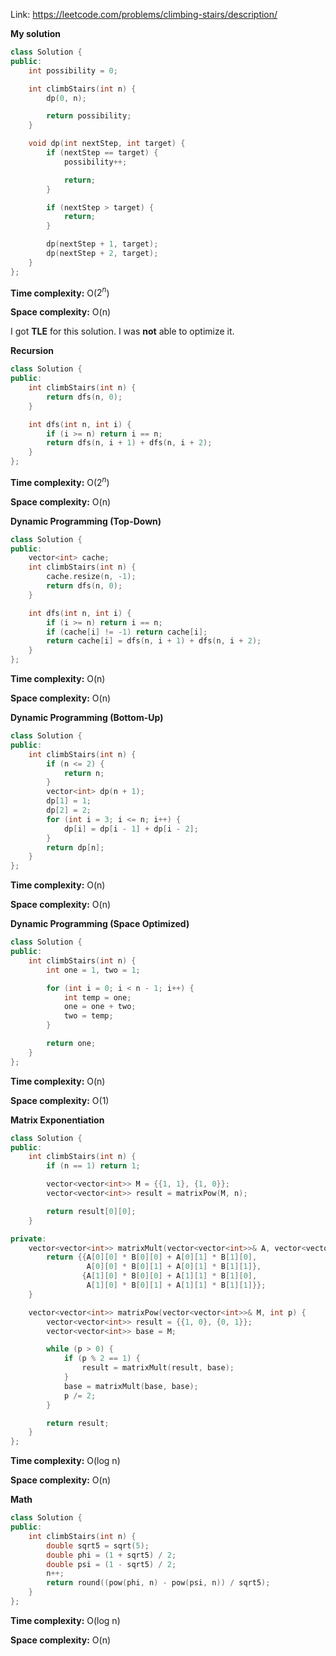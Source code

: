 Link: https://leetcode.com/problems/climbing-stairs/description/

**My solution**

```cpp
class Solution {
public:
    int possibility = 0;

    int climbStairs(int n) {
        dp(0, n);

        return possibility;
    }

    void dp(int nextStep, int target) {
        if (nextStep == target) {
            possibility++;

            return;
        }

        if (nextStep > target) {
            return;
        }

        dp(nextStep + 1, target);
        dp(nextStep + 2, target);
    }
};
```

**Time complexity:** O($2^{n}$)

**Space complexity:** O(n)

I got **TLE** for this solution. I was **not** able to optimize it.

**Recursion**
```cpp
class Solution {
public:
    int climbStairs(int n) {
        return dfs(n, 0);
    }

    int dfs(int n, int i) {
        if (i >= n) return i == n;
        return dfs(n, i + 1) + dfs(n, i + 2);
    }
};
```

**Time complexity:** O($2^{n}$)

**Space complexity:** O(n)

**Dynamic Programming (Top-Down)**
```cpp
class Solution {
public:
    vector<int> cache;
    int climbStairs(int n) {
        cache.resize(n, -1);
        return dfs(n, 0);
    }

    int dfs(int n, int i) {
        if (i >= n) return i == n;
        if (cache[i] != -1) return cache[i];
        return cache[i] = dfs(n, i + 1) + dfs(n, i + 2);
    }
};
```

**Time complexity:** O(n)

**Space complexity:** O(n)

**Dynamic Programming (Bottom-Up)**
```cpp
class Solution {
public:
    int climbStairs(int n) {
        if (n <= 2) {
            return n;
        }
        vector<int> dp(n + 1);
        dp[1] = 1;
        dp[2] = 2;
        for (int i = 3; i <= n; i++) {
            dp[i] = dp[i - 1] + dp[i - 2];
        }
        return dp[n];
    }
};
```

**Time complexity:** O(n)

**Space complexity:** O(n)

**Dynamic Programming (Space Optimized)**
```cpp
class Solution {
public:
    int climbStairs(int n) {
        int one = 1, two = 1;

        for (int i = 0; i < n - 1; i++) {
            int temp = one;
            one = one + two;
            two = temp;
        }

        return one;
    }
};
```

**Time complexity:** O(n)

**Space complexity:** O(1)

**Matrix Exponentiation**
```cpp
class Solution {
public:
    int climbStairs(int n) {
        if (n == 1) return 1;

        vector<vector<int>> M = {{1, 1}, {1, 0}};
        vector<vector<int>> result = matrixPow(M, n);

        return result[0][0];
    }

private:
    vector<vector<int>> matrixMult(vector<vector<int>>& A, vector<vector<int>>& B) {
        return {{A[0][0] * B[0][0] + A[0][1] * B[1][0],
                 A[0][0] * B[0][1] + A[0][1] * B[1][1]},
                {A[1][0] * B[0][0] + A[1][1] * B[1][0],
                 A[1][0] * B[0][1] + A[1][1] * B[1][1]}};
    }

    vector<vector<int>> matrixPow(vector<vector<int>>& M, int p) {
        vector<vector<int>> result = {{1, 0}, {0, 1}};
        vector<vector<int>> base = M;

        while (p > 0) {
            if (p % 2 == 1) {
                result = matrixMult(result, base);
            }
            base = matrixMult(base, base);
            p /= 2;
        }

        return result;
    }
};
```

**Time complexity:** O(log n)

**Space complexity:** O(n)

**Math**
```cpp
class Solution {
public:
    int climbStairs(int n) {
        double sqrt5 = sqrt(5);
        double phi = (1 + sqrt5) / 2;
        double psi = (1 - sqrt5) / 2;
        n++;
        return round((pow(phi, n) - pow(psi, n)) / sqrt5);
    }
};
```

**Time complexity:** O(log n)

**Space complexity:** O(n)
